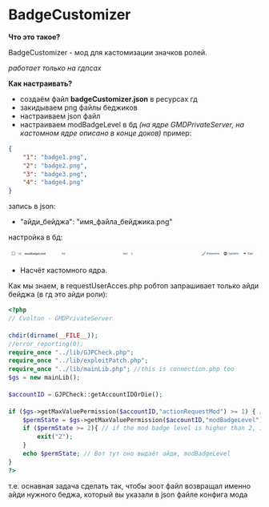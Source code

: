# BadgeCustomizer

__Что это такое?__

<p>BadgeCustomizer - мод для кастомизации значков ролей. </p>
<em>работает только на гдпсах</em>

__Как настраивать?__

- создаём файл **badgeCustomizer.json** в ресурсах гд
- закидываем png файлы беджиков
- настраиваем json файл
- настраиваем modBadgeLevel в бд <em>(на ядре GMDPrivateServer, на кастомном ядре описано в конце доков)</em>
пример:
```json
{
  	"1": "badge1.png",
	"2": "badge2.png",
	"3": "badge3.png",
	"4": "badge4.png"
}
```

запись в json:
-	"айди_бейджа": "имя_файла_бейджика.png"

<p>настройка в бд:</p>

![DB](./assets/bd.png)

- Насчёт кастомного ядра.

Как мы знаем, в requestUserAcces.php робтоп запрашивает только айди бейджа (в гд это айди роли):
```php
<?php
// Cvolton - GMDPrivateServer

chdir(dirname(__FILE__));
//error_reporting(0);
require_once "../lib/GJPCheck.php";
require_once "../lib/exploitPatch.php";
require_once "../lib/mainLib.php"; //this is connection.php too
$gs = new mainLib();

$accountID = GJPCheck::getAccountIDOrDie();

if ($gs->getMaxValuePermission($accountID,"actionRequestMod") >= 1) { // checks if they have mod
	$permState = $gs->getMaxValuePermission($accountID,"modBadgeLevel"); // checks mod badge level so it knows what to show					   
	if ($permState >= 2){ // if the mod badge level is higher than 2, it will still show elder mod message
		exit("2");
	}
	echo $permState; // Вот тут оно выдаёт айди, modBadgeLevel
}
?>
```
т.е. оснавная задача сделать так, чтобы эоот файл возвращал именно айди нужного беджа, который вы указали в json файле конфига мода
